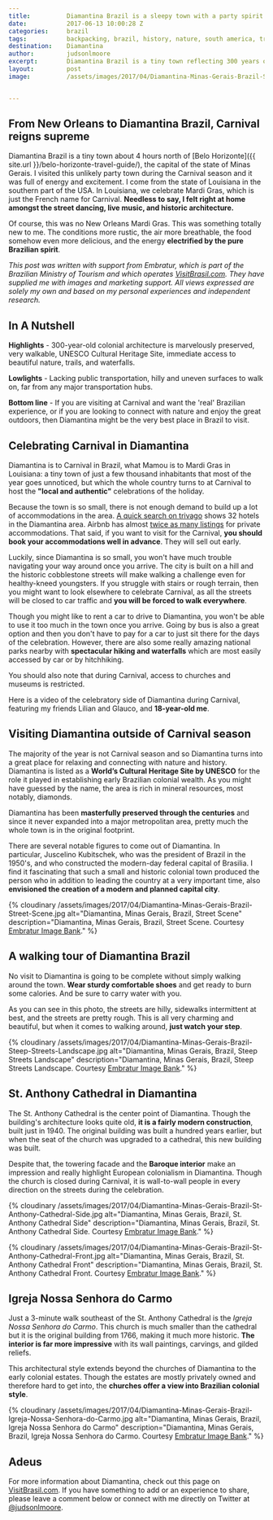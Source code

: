 ```yaml
---
title:			Diamantina Brazil is a sleepy town with a party spirit
date:			2017-06-13 10:00:28 Z
categories:		brazil
tags:			backpacking, brazil, history, nature, south america, travel guide
destination:	Diamantina
author:			judsonlmoore
excerpt:		Diamantina Brazil is a tiny town reflecting 300 years of Brazilian colonial history. Surrounded by spectacular nature, it dances with life once a year.
layout:			post
image:			/assets/images/2017/04/Diamantina-Minas-Gerais-Brazil-St-Anthony-Cathedral-from-Afar.jpg


---
```


## From New Orleans to Diamantina Brazil, Carnival reigns supreme

Diamantina Brazil is a tiny town about 4 hours north of [Belo Horizonte]({{ site.url }}/belo-horizonte-travel-guide/), the capital of the state of Minas Gerais. I visited this unlikely party town during the Carnival season and it was full of energy and excitement. I come from the state of Louisiana in the southern part of the USA. In Louisiana, we celebrate Mardi Gras, which is just the French name for Carnival. **Needless to say, I felt right at home amongst the street dancing, live music, and historic architecture.**

Of course, this was no New Orleans Mardi Gras. This was something totally new to me. The conditions more rustic, the air more breathable, the food somehow even more delicious, and the energy **electrified by the pure Brazilian spirit**.

_This post was written with support from Embratur, which is part of the Brazilian Ministry of Tourism and which operates [VisitBrasil.com](https://visitbrasil.com/). They have supplied me with images and marketing support. All views expressed are solely my own and based on my personal experiences and independent research._

## In A Nutshell

**Highlights** - 300-year-old colonial architecture is marvelously preserved, very walkable, UNESCO Cultural Heritage Site, immediate access to beautiful nature, trails, and waterfalls.

**Lowlights** - Lacking public transportation, hilly and uneven surfaces to walk on, far from any major transportation hubs.

**Bottom line** - If you are visiting at Carnival and want the 'real' Brazilian experience, or if you are looking to connect with nature and enjoy the great outdoors, then Diamantina might be the very best place in Brazil to visit.

## Celebrating Carnival in Diamantina

Diamantina is to Carnival in Brazil, what Mamou is to Mardi Gras in Louisiana: a tiny town of just a few thousand inhabitants that most of the year goes unnoticed, but which the whole country turns to at Carnival to host the **"local and authentic"** celebrations of the holiday.

Because the town is so small, there is not enough demand to build up a lot of accommodations in the area. [A quick search on trivago](https://www.trivago.com/?cpt=7745103&iRoomType=7&aHotelTestClassifier=&iIncludeAll=0&aPartner=&iPathId=77451) shows 32 hotels in the Diamantina area. Airbnb has almost [twice as many listings](https://www.airbnb.com/s/diamantina-brazil) for private accommodations. That said, if you want to visit for the Carnival, **you should book your accommodations well in advance**. They will sell out early.

Luckily, since Diamantina is so small, you won't have much trouble navigating your way around once you arrive. The city is built on a hill and the historic cobblestone streets will make walking a challenge even for healthy-kneed youngsters. If you struggle with stairs or rough terrain, then you might want to look elsewhere to celebrate Carnival, as all the streets will be closed to car traffic and **you will be forced to walk everywhere**.

Though you might like to rent a car to drive to Diamantina, you won't be able to use it too much in the town once you arrive. Going by bus is also a great option and then you don't have to pay for a car to just sit there for the days of the celebration. However, there are also some really amazing national parks nearby with **spectacular hiking and waterfalls** which are most easily accessed by car or by hitchhiking.

You should also note that during Carnival, access to churches and museums is restricted.

Here is a video of the celebratory side of Diamantina during Carnival, featuring my friends Lilian and Glauco, and **18-year-old me**.

## Visiting Diamantina outside of Carnival season

The majority of the year is not Carnival season and so Diamantina turns into a great place for relaxing and connecting with nature and history. Diamantina is listed as a **World’s Cultural Heritage Site by UNESCO** for the role it played in establishing early Brazilian colonial wealth. As you might have guessed by the name, the area is rich in mineral resources, most notably, diamonds.

Diamantina has been **masterfully preserved through the centuries** and since it never expanded into a major metropolitan area, pretty much the whole town is in the original footprint.

There are several notable figures to come out of Diamantina. In particular, Juscelino Kubitschek, who was the president of Brazil in the 1950's, and who constructed the modern-day federal capital of Brasilia. I find it fascinating that such a small and historic colonial town produced the person who in addition to leading the country at a very important time, also **envisioned the creation of a modern and planned capital city**.

{% cloudinary /assets/images/2017/04/Diamantina-Minas-Gerais-Brazil-Street-Scene.jpg alt="Diamantina, Minas Gerais, Brazil, Street Scene" description="Diamantina, Minas Gerais, Brazil, Street Scene. Courtesy [Embratur Image Bank](https://www.flickr.com/photos/visitbrasil/)." %}

## A walking tour of Diamantina Brazil

No visit to Diamantina is going to be complete without simply walking around the town. **Wear sturdy comfortable shoes** and get ready to burn some calories. And be sure to carry water with you.

As you can see in this photo, the streets are hilly, sidewalks intermittent at best, and the streets are pretty rough. This is all very charming and beautiful, but when it comes to walking around, **just watch your step**.

{% cloudinary /assets/images/2017/04/Diamantina-Minas-Gerais-Brazil-Steep-Streets-Landscape.jpg alt="Diamantina, Minas Gerais, Brazil, Steep Streets Landscape" description="Diamantina, Minas Gerais, Brazil, Steep Streets Landscape. Courtesy [Embratur Image Bank](https://www.flickr.com/photos/visitbrasil/)." %}

## St. Anthony Cathedral in Diamantina

The St. Anthony Cathedral is the center point of Diamantina. Though the building's architecture looks quite old, **it is a fairly modern construction**, built just in 1940. The original building was built a hundred years earlier, but when the seat of the church was upgraded to a cathedral, this new building was built.

Despite that, the towering facade and the **Baroque interior** make an impression and really highlight European colonialism in Diamantina. Though the church is closed during Carnival, it is wall-to-wall people in every direction on the streets during the celebration.

{% cloudinary /assets/images/2017/04/Diamantina-Minas-Gerais-Brazil-St-Anthony-Cathedral-Side.jpg alt="Diamantina, Minas Gerais, Brazil, St. Anthony Cathedral Side" description="Diamantina, Minas Gerais, Brazil, St. Anthony Cathedral Side. Courtesy [Embratur Image Bank](https://www.flickr.com/photos/visitbrasil/)." %}

{% cloudinary /assets/images/2017/04/Diamantina-Minas-Gerais-Brazil-St-Anthony-Cathedral-Front.jpg alt="Diamantina, Minas Gerais, Brazil, St. Anthony Cathedral Front" description="Diamantina, Minas Gerais, Brazil, St. Anthony Cathedral Front. Courtesy [Embratur Image Bank](https://www.flickr.com/photos/visitbrasil/)." %}

## Igreja Nossa Senhora do Carmo

Just a 3-minute walk southeast of the St. Anthony Cathedral is the *Igreja Nossa Senhora do Carmo*. This church is much smaller than the cathedral but it is the original building from 1766, making it much more historic. **The interior is far more impressive** with its wall paintings, carvings, and gilded reliefs.

This architectural style extends beyond the churches of Diamantina to the early colonial estates. Though the estates are mostly privately owned and therefore hard to get into, the **churches offer a view into Brazilian colonial style**.

{% cloudinary /assets/images/2017/04/Diamantina-Minas-Gerais-Brazil-Igreja-Nossa-Senhora-do-Carmo.jpg alt="Diamantina, Minas Gerais, Brazil, Igreja Nossa Senhora do Carmo" description="Diamantina, Minas Gerais, Brazil, Igreja Nossa Senhora do Carmo. Courtesy [Embratur Image Bank](https://www.flickr.com/photos/visitbrasil/)." %}

## Adeus

For more information about Diamantina, check out this page on [VisitBrasil.com](http://www.visitbrasil.com/en/destinos/diamantina/). If you have something to add or an experience to share, please leave a comment below or connect with me directly on Twitter at [@judsonlmoore](https://twitter.com/judsonlmoore).
